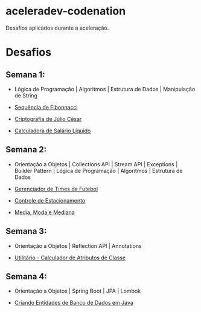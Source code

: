 # aceleradev-codenation

Desafios aplicados durante a aceleração.

# Desafios

## Semana 1:
* Lógica de Programação | Algoritmos | Estrutura de Dados | Manipulação de String

* [Sequência de Fibonnacci](java-0)
* [Criptografia de Júlio César](java-6)
* [Calculadora de Salário Líquido](java-13)

## Semana 2:
* Orientação a Objetos | Collections API | Stream API | Exceptions | Builder Pattern | Lógica de Programação | Algoritmos | Estrutura de Dados

* [Gerenciador de Times de Futebol](java-1)
* [Controle de Estacionamento](java-7)
* [Media, Moda e Mediana](java-14)

## Semana 3:
* Orientação a Objetos | Reflection API | Annotations

* [Utilitário - Calculador de Atributos de Classe](java-8)

## Semana 4:
* Orientação a Objetos | Spring Boot | JPA | Lombok

* [Criando Entidades de Banco de Dados em Java](java-9)
